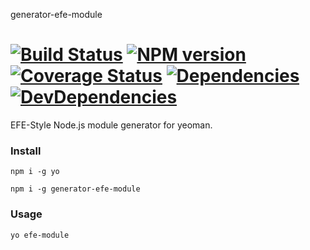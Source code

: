 generator-efe-module

[![Build Status](https://travis-ci.org/ecomfe/generator-efe-module.svg)](http://travis-ci.org/ecomfe/generator-efe-module)
[![NPM version](https://badge.fury.io/js/generator-efe-module.svg)](http://badge.fury.io/js/generator-efe-module)
[![Coverage Status](https://coveralls.io/repos/ecomfe/generator-efe-module/badge.png)](https://coveralls.io/r/ecomfe/generator-efe-module)
[![Dependencies](http://img.shields.io/david/ecomfe/generator-efe-module.svg?style=flat-square)](https://david-dm.org/ecomfe/generator-efe-module)
[![DevDependencies](http://img.shields.io/david/dev/ecomfe/generator-efe-module.svg?style=flat-square)](https://david-dm.org/ecomfe/generator-efe-module)
========

EFE-Style Node.js module generator for yeoman.

### Install

	npm i -g yo

	npm i -g generator-efe-module

### Usage

	yo efe-module
